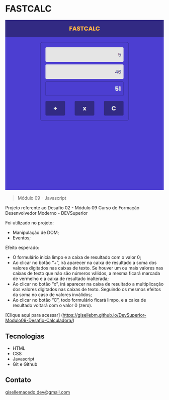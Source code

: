 # FASTCALC

![preview](Calc1.png)

> Módulo 09 - Javascript

Projeto referente ao Desafio 02 - Módulo 09
Curso de Formação Desenvolvedor Moderno -
DEVSuperior

Foi utilizado no projeto:

- Manipulação de DOM;
- Eventos;

Efeito esperado:

- O formulário inicia limpo e a caixa de resultado com o valor 0;
- Ao clicar no botão “+”, irá aparecer na caixa de resultado a soma dos valores digitados nas caixas
  de texto. Se houver um ou mais valores nas caixas de texto que não são números válidos, a mesma ficará marcada de vermelho e a caixa de resultado inalterada;
- Ao clicar no botão “x”, irá aparecer na caixa de resultado a multiplicação dos valores digitados nas caixas de texto. Seguindo os mesmos efeitos da soma no caso de valores inválidos;
- Ao clicar no botão “C”, todo formulário ficará limpo, e a caixa de resultado voltará com o valor 0 (zero).

[Clique aqui para acessar] (https://gisellebm.github.io/DevSuperior-Modulo09-Desafio-Calculadora/)

## Tecnologias

- HTML
- CSS
- Javascript
- Git e Github

## Contato

gisellemacedo.dev@gmail.com

